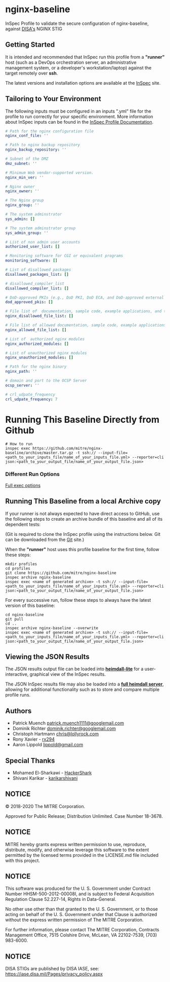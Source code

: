 # nginx-baseline

InSpec Profile to validate the secure configuration of nginx-baseline, against [DISA's](https://iase.disa.mil/stigs/Pages/index.aspx) NGINX STIG

## Getting Started  
It is intended and recommended that InSpec run this profile from a __"runner"__ host (such as a DevOps orchestration server, an administrative management system, or a developer's workstation/laptop) against the target remotely over __ssh__.

The latest versions and installation options are available at the [InSpec](http://inspec.io/) site.

## Tailoring to Your Environment
The following inputs must be configured in an inputs ".yml" file for the profile to run correctly for your specific environment. More information about InSpec inputs can be found in the [InSpec Profile Documentation](https://www.inspec.io/docs/reference/profiles/).

```yaml
# Path for the nginx configuration file
nginx_conf_file: ''

# Path to nginx backup repository
nginx_backup_repository: ''

# Subnet of the DMZ
dmz_subnet: ''

# Minimum Web vendor-supported version.
nginx_min_ver: ''

# Nginx owner
nginx_owner: ''

# The Nginx group
nginx_group: ''

# The system adminstrator
sys_admin: []

# The system adminstrator group
sys_admin_group: ''

# List of non admin user accounts
authorized_user_list: []

# Monitoring software for CGI or equivalent programs
monitoring_software: []

# List of disallowed packages
disallowed_packages_list: []

# disallowed_compiler_list
disallowed_compiler_list: []

# DoD-approved PKIs (e.g., DoD PKI, DoD ECA, and DoD-approved external partners
dod_approved_pkis: []

# File list of  documentation, sample code, example applications, and tutorials
nginx_disallowed_file_list: []

# File list of allowed documentation, sample code, example applications, and tutorials
nginx_allowed_file_list: []

# List of  authorized nginx modules
nginx_authorized_modules: []

# List of unauthorized nginx modules
nginx_unauthorized_modules: []

# Path for the nginx binary
nginx_path: ''

# domain and port to the OCSP Server
ocsp_server: ''

# crl_udpate_frequency
crl_udpate_frequency: 7
```

# Running This Baseline Directly from Github

```
# How to run
inspec exec https://github.com/mitre/nginx-baseline/archive/master.tar.gz -t ssh:// --input-file=<path_to_your_inputs_file/name_of_your_inputs_file.yml> --reporter=cli json:<path_to_your_output_file/name_of_your_output_file.json>
```

### Different Run Options

  [Full exec options](https://docs.chef.io/inspec/cli/#options-3)

## Running This Baseline from a local Archive copy 

If your runner is not always expected to have direct access to GitHub, use the following steps to create an archive bundle of this baseline and all of its dependent tests:

(Git is required to clone the InSpec profile using the instructions below. Git can be downloaded from the [Git](https://git-scm.com/book/en/v2/Getting-Started-Installing-Git) site.)

When the __"runner"__ host uses this profile baseline for the first time, follow these steps: 

```
mkdir profiles
cd profiles
git clone https://github.com/mitre/nginx-baseline
inspec archive nginx-baseline
inspec exec <name of generated archive> -t ssh:// --input-file=<path_to_your_inputs_file/name_of_your_inputs_file.yml> --reporter=cli json:<path_to_your_output_file/name_of_your_output_file.json>
```
For every successive run, follow these steps to always have the latest version of this baseline:

```
cd nginx-baseline
git pull
cd ..
inspec archive nginx-baseline --overwrite
inspec exec <name of generated archive> -t ssh:// --input-file=<path_to_your_inputs_file/name_of_your_inputs_file.yml> --reporter=cli json:<path_to_your_output_file/name_of_your_output_file.json>
```

## Viewing the JSON Results

The JSON results output file can be loaded into __[heimdall-lite](https://heimdall-lite.mitre.org/)__ for a user-interactive, graphical view of the InSpec results. 

The JSON InSpec results file may also be loaded into a __[full heimdall server](https://github.com/mitre/heimdall)__, allowing for additional functionality such as to store and compare multiple profile runs.

## Authors
* Patrick Muench <patrick.muench1111@googlemail.com>
* Dominik Richter <dominik.richter@googlemail.com>
* Christoph Hartmann <chris@lollyrock.com>
* Rony Xavier - [rx294](https://github.com/rx294)
* Aaron Lippold <lippold@gmail.com>

## Special Thanks 
* Mohamed El-Sharkawi - [HackerShark](https://github.com/HackerShark)
* Shivani Karikar - [karikarshivani](https://github.com/karikarshivani)

## NOTICE 

© 2018-2020 The MITRE Corporation.

Approved for Public Release; Distribution Unlimited. Case Number 18-3678.

## NOTICE

MITRE hereby grants express written permission to use, reproduce, distribute, modify, and otherwise leverage this software to the extent permitted by the licensed terms provided in the LICENSE.md file included with this project.

## NOTICE

This software was produced for the U. S. Government under Contract Number HHSM-500-2012-00008I, and is subject to Federal Acquisition Regulation Clause 52.227-14, Rights in Data-General.  

No other use other than that granted to the U. S. Government, or to those acting on behalf of the U. S. Government under that Clause is authorized without the express written permission of The MITRE Corporation. 

For further information, please contact The MITRE Corporation, Contracts Management Office, 7515 Colshire Drive, McLean, VA  22102-7539, (703) 983-6000.

## NOTICE  

DISA STIGs are published by DISA IASE, see: https://iase.disa.mil/Pages/privacy_policy.aspx